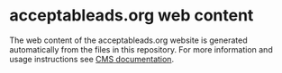 # acceptableads.org web content #

The web content of the acceptableads.org website is generated
automatically from the files in this repository. For more information and usage
instructions see [CMS documentation](https://github.com/adblockplus/cms/blob/master/README.md#content-structure).
